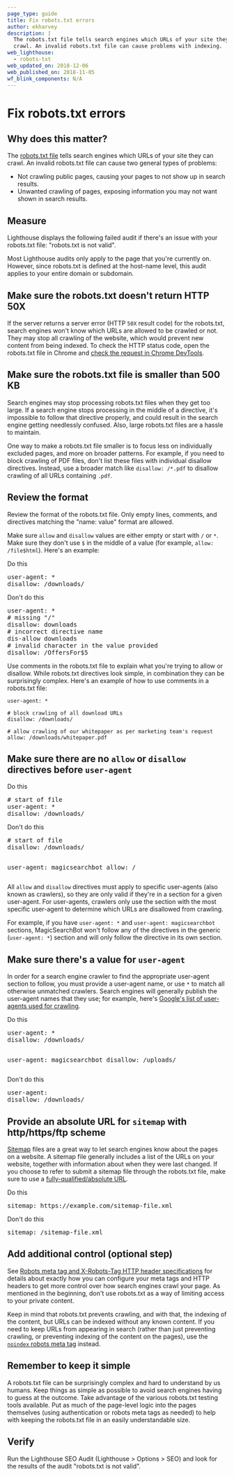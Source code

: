 ```yaml
---
page_type: guide
title: Fix robots.txt errors
author: ekharvey
description: |
  The robots.txt file tells search engines which URLs of your site they can
  crawl. An invalid robots.txt file can cause problems with indexing.    
web_lighthouse:
  - robots-txt
web_updated_on: 2018-12-06
web_published_on: 2018-11-05
wf_blink_components: N/A
---
```


# Fix robots.txt errors

## Why does this matter?

The [robots.txt file](https://developers.google.com/search/reference/robots_txt)
tells search engines which URLs of your site they can crawl. An invalid
robots.txt file can cause two general types of problems:

+  Not crawling public pages, causing your pages to not show up in search
    results.
+  Unwanted crawling of pages, exposing information you may not want shown
    in search results.

## Measure

Lighthouse displays the following failed audit if there's an issue with your 
robots.txt file: "robots.txt is not valid".

Most Lighthouse audits only apply to the page that you're currently on. However, 
since robots.txt is defined at the host-name level, this audit applies to your 
entire domain or subdomain.

## Make sure the robots.txt doesn't return HTTP 50X

If the server returns a server error (HTTP `50X` result code) for the 
robots.txt, search engines won't know which URLs are allowed to be crawled or 
not. They may stop all crawling of the website, which would prevent new content 
from being indexed. To check the HTTP status code, open the robots.txt file in 
Chrome and [check the request in Chrome 
DevTools](https://developers.google.com/web/tools/chrome-devtools/network-performance/reference#analyze).

## Make sure the robots.txt file is smaller than 500 KB

Search engines may stop processing robots.txt files when they get too large. 
If a search engine stops processing in the middle of a directive, it's 
impossible to follow that directive properly, and could result in the search 
engine getting needlessly confused. Also, large robots.txt files are a hassle 
to maintain.  

One way to make a robots.txt file smaller is to focus less on individually
excluded pages, and more on broader patterns. For example, if you need to block
crawling of PDF files, don't list these files with individual disallow
directives. Instead, use a broader match like `disallow: /*.pdf` to disallow
crawling of all URLs containing `.pdf`.

## Review the format

Review the format of the robots.txt file. Only empty lines, comments, and
directives matching the "name: value" format are allowed.

Make sure `allow` and `disallow` values are either empty or start with `/` or
`*`. Make sure they don't use `$` in the middle of a value (for example, 
`allow: /file$html`). Here's an example:

<p><span class="compare-better">Do this</span></p>
<pre class="prettyprint devsite-disable-click-to-copy">
user-agent: *
disallow: /downloads/
</pre>

<p><span class="compare-worse">Don't do this</span></p>
<pre class="prettyprint devsite-disable-click-to-copy">
user-agent: *   
# missing "/"
disallow: downloads
# incorrect directive name
dis-allow downloads
# invalid character in the value provided
disallow: /OffersFor$5
</pre>

Use comments in the robots.txt file to explain what you're trying to allow or
disallow. While robots.txt directives look simple, in combination they can be
surprisingly complex. Here's an example of how to use comments in a robots.txt
file:

```
user-agent: *

# block crawling of all download URLs
disallow: /downloads/

# allow crawling of our whitepaper as per marketing team's request
allow: /downloads/whitepaper.pdf
```    
## Make sure there are no `allow` or `disallow` directives before `user-agent`

<p><span class="compare-better">Do this</span></p>
<pre class="prettyprint devsite-disable-click-to-copy">
# start of file
user-agent: *
disallow: /downloads/
</pre>  

<p><span class="compare-worse">Don't do this</span></p>
<pre class="prettyprint devsite-disable-click-to-copy">
# start of file
disallow: /downloads/

user-agent: magicsearchbot
allow: /
</pre>

All `allow` and `disallow` directives must apply to specific user-agents (also known 
as crawlers), so they are only valid if they're in a section for a given 
user-agent. For user-agents, crawlers only use the section with the most 
specific user-agent to determine which URLs are disallowed from crawling.

For example, if you have `user-agent: *` and `user-agent: magicsearchbot` 
sections, MagicSearchBot won't follow any of the directives in the generic 
(`user-agent: *`) section and will only follow the directive in its own section.

## Make sure there's a value for `user-agent`

In order for a search engine crawler to find the appropriate user-agent section 
to follow, you must provide a user-agent name, or use `*` to match all otherwise 
unmatched crawlers. Search engines will generally publish the user-agent names 
that they use; for example, here's 
[Google's list of user-agents used for crawling](https://support.google.com/webmasters/answer/1061943).

<p><span class="compare-better">Do this</span></p>
<pre class="prettyprint devsite-disable-click-to-copy">
user-agent: *
disallow: /downloads/

user-agent: magicsearchbot
disallow: /uploads/
</pre>  

<p><span class="compare-worse">Don't do this</span></p>
<pre class="prettyprint devsite-disable-click-to-copy">
user-agent:
disallow: /downloads/
</pre>

## Provide an absolute URL for `sitemap` with http/https/ftp scheme

[Sitemap](https://sitemaps.org/) files are a great way to let search engines 
know about the pages on a website. A sitemap file generally includes a list of 
the URLs on your website, together with information about when they were last 
changed. If you choose to refer to submit a sitemap file through the robots.txt 
file, make sure to use a [fully-qualified/absolute 
URL](https://tools.ietf.org/html/rfc3986#page-27).

<p><span class="compare-better">Do this</span></p>
<pre class="prettyprint devsite-disable-click-to-copy">sitemap: https://example.com/sitemap-file.xml</pre>  

<p><span class="compare-worse">Don't do this</span></p>
<pre class="prettyprint devsite-disable-click-to-copy">sitemap: /sitemap-file.xml</pre>

## Add additional control (optional step)

See
[Robots meta tag and X-Robots-Tag HTTP header specifications](https://developers.google.com/search/reference/robots_meta_tag)
for details about exactly how you can configure your meta tags and HTTP headers 
to get more control over how search engines crawl your page. As mentioned in the 
beginning, don't use robots.txt as a way of limiting access to your private 
content.   

Keep in mind that robots.txt prevents crawling, and with that, the indexing of 
the content, but URLs can be indexed without any known content. If you need to 
keep URLs from appearing in search (rather than just preventing crawling, or 
preventing indexing of the content on the pages), use the 
[`noindex` robots meta tag](https://developers.google.com/search/reference/robots_meta_tag)
instead. 

## Remember to keep it simple

A robots.txt file can be surprisingly complex and hard to understand by us 
humans. Keep things as simple as possible to avoid search engines having to 
guess at the outcome. Take advantage of the various robots.txt testing tools 
available. Put as much of the page-level logic into the pages themselves (using 
authentication or robots meta tags as needed) to help with keeping the 
robots.txt file in an easily understandable size.

## Verify

Run the Lighthouse SEO Audit (Lighthouse > Options > SEO) and look for the 
results of the audit "robots.txt is not valid".
